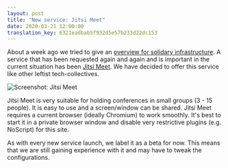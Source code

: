 ```yaml
---
layout: post
title: "New service: Jitsi Meet"
date: 2020-03-21 12:00:00
translation_key: 6321eadbab5f932d5e57b233d22dc153
---
```


About a week ago we tried to give an [overview for solidary infrastructure](/en/2020/03/15/solidarity-as-infrastructure.html). A service that has been requested again and again and is important in the current situation has been [Jitsi Meet](/en/service/meet.html). We have decided to offer this service like other leftist tech-collectives.
<!--more-->

![Screenshot: Jitsi Meet](/assets/img/jitsi-meet-systemli.jpg "Screenshot: Jitsi Meet")

Jitsi Meet is very suitable for holding conferences in small groups (3 - 15 people). It is easy to use and a screen/window can be shared. Jitsi Meet requires a current browser (ideally Chromium) to work smoothly. It's best to start it in a private browser window and disable very restrictive plugins (e.g. NoScript) for this site.

As with every new service launch, we label it as a beta for now. This means that we are still gaining experience with it and may have to tweak the configurations.
